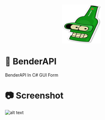 <p align="center">
  <img width="128" height="128" src="https://raw.githubusercontent.com/0xWarning/Bender/main/image/b2.png">
</p>

# 🍺 BenderAPI
BenderAPI In C# GUI Form

# 📷 Screenshot

![alt text](https://cdn.discordapp.com/attachments/857580693144338463/975460231851167774/unknown.png)

